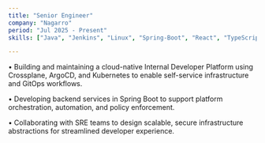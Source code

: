 ```yaml
---
title: "Senior Engineer"
company: "Nagarro"
period: "Jul 2025 - Present"
skills: ["Java", "Jenkins", "Linux", "Spring-Boot", "React", "TypeScript", "Next.js", "TailwindCSS", "Node.js" ]

---
```


• Building and maintaining a cloud-native Internal Developer Platform using Crossplane, ArgoCD, and Kubernetes to enable self-service infrastructure and GitOps workflows.

• Developing backend services in Spring Boot to support platform orchestration, automation, and policy enforcement.

• Collaborating with SRE teams to design scalable, secure infrastructure abstractions for streamlined developer experience.









